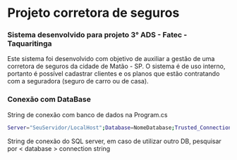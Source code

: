 # Projeto corretora de seguros

### Sistema desenvolvido para projeto 3° ADS - Fatec - Taquaritinga

Este sistema foi desenvolvido com objetivo de auxiliar a gestão de uma corretora de seguros da cidade de Matão - SP. 
O sistema é de uso interno, portanto é possível cadastrar clientes e os planos que estão contratando com a seguradora (seguro de carro ou de casa).

### Conexão com DataBase

String de conexão com banco de dados na Program.cs
```bash
Server="SeuServidor/LocalHost";Database=NomeDatabase;Trusted_Connection=True
```
String de conexão do SQL server, em caso de utilizar outro DB, pesquisar por < database > connection string

